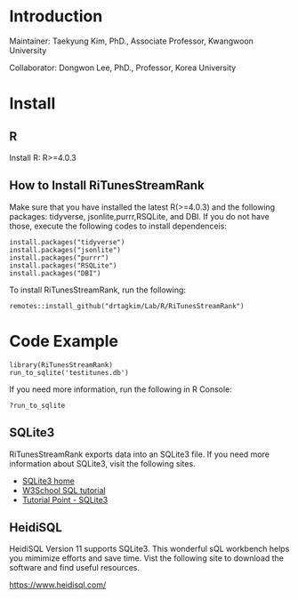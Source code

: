 # Introduction

Maintainer: Taekyung Kim, PhD., Associate Professor, Kwangwoon University

Collaborator: Dongwon Lee, PhD., Professor, Korea University

# Install

## R

Install R: R>=4.0.3

## How to Install RiTunesStreamRank

Make sure that you have installed the latest R(>=4.0.3) and the following packages: tidyverse, jsonlite,purrr,RSQLite, and DBI. If you do not have those, execute the following codes to install dependenceis:

    install.packages("tidyverse")
    install.packages("jsonlite")
    install.packages("purrr")
    install.packages("RSQLite")
    install.packages("DBI")
    
To install RiTunesStreamRank, run the following:

    remotes::install_github("drtagkim/Lab/R/RiTunesStreamRank")
    
# Code Example

    library(RiTunesStreamRank)
    run_to_sqlite('testitunes.db')
    
If you need more information, run the following in R Console:

    ?run_to_sqlite
    
## SQLite3

RiTunesStreamRank exports data into an SQLite3 file. If you need more information about SQLite3, visit the following sites.

* [SQLite3 home](https://www.sqlite.org/index.html)
* [W3School SQL tutorial](https://www.w3schools.com/sql/default.asp)
* [Tutorial Point - SQLite3](http://www.tutorialspoint.com/sqlite/)

## HeidiSQL

HeidiSQL Version 11 supports SQLite3. This wonderful sQL workbench helps you mimimize efforts and save time. Vist the following site to download the software and find useful resources.

https://www.heidisql.com/
